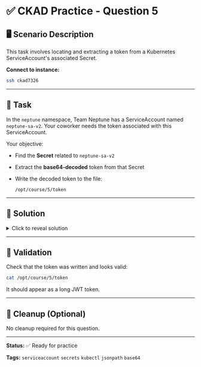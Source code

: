 ﻿# ✅ CKAD Practice - Question 5

## 🖥️ Scenario Description

This task involves locating and extracting a token from a Kubernetes ServiceAccount's associated Secret.

**Connect to instance:**

```bash
ssh ckad7326
```

---

## 🧩 Task

In the `neptune` namespace, Team Neptune has a ServiceAccount named `neptune-sa-v2`. Your coworker needs the token associated with this ServiceAccount.

Your objective:

* Find the **Secret** related to `neptune-sa-v2`
* Extract the **base64-decoded** token from that Secret
* Write the decoded token to the file:

  ```
  /opt/course/5/token
  ```

---

## 🧠 Solution

<details>
<summary>Click to reveal solution</summary>

### 1. Get the secret name associated with the ServiceAccount:

```bash
kubectl get sa neptune-sa-v2 -n neptune -o jsonpath='{.secrets[0].name}'
```

### 2. Use the secret name to extract the token:

```bash
kubectl get secret <secret-name> -n neptune -o jsonpath='{.data.token}' | base64 --decode > /opt/course/5/token
```

Replace `<secret-name>` with the actual secret name obtained from step 1.

</details>

---

## 📁 Validation

Check that the token was written and looks valid:

```bash
cat /opt/course/5/token
```

It should appear as a long JWT token.

---

## 🧹 Cleanup (Optional)

No cleanup required for this question.

---

**Status:** ✅ Ready for practice

**Tags:** `serviceaccount` `secrets` `kubectl` `jsonpath` `base64`
